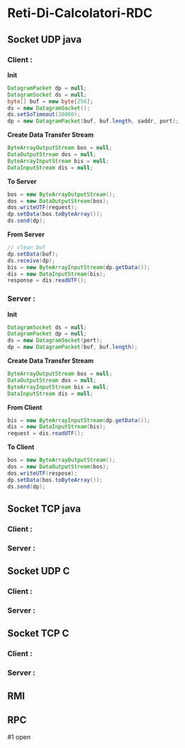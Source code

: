 # Reti-Di-Calcolatori-RDC
## Socket UDP java
### Client :
**Init**
```java
DatagramPacket dp = null;
DatagramSocket ds = null;
byte[] buf = new byte[256];
ds = new DatagramSocket();
ds.setSoTimeout(30000);
dp = new DatagramPacket(buf, buf.length, saddr, port);
```
**Create Data Transfer Stream**
```java
ByteArrayOutputStream bos = null;
DataOutputStream dos = null;
ByteArrayInputStream bis = null;
DataInputStream dis = null;
```
**To Server**
```java
bos = new ByteArrayOutputStream();
dos = new DataOutputStream(bos);
dos.writeUTF(request);
dp.setData(bos.toByteArray());
ds.send(dp);
```
**From Server**
```java
// clean buf
dp.setData(buf);
ds.receive(dp);
bis = new ByteArrayInputStream(dp.getData());
dis = new DataInputStream(bis);
response = dis.readUTF();
```
### Server :
**Init**
```java
DatagramSocket ds = null;
DatagramPacket dp = null;
ds = new DatagramSocket(port);
dp = new DatagramPacket(buf, buf.length);
```
**Create Data Transfer Stream**
```java
ByteArrayOutputStream bos = null;
DataOutputStream dos = null;
ByteArrayInputStream bis = null;
DataInputStream dis = null;
```
**From Client**
```java
bis = new ByteArrayInputStream(dp.getData());
dis = new DataInputStream(bis);
request = dis.readUTF();
```
**To Client**
```java
bos = new ByteArrayOutputStream();
dos = new DataOutputStream(bos);
dos.writeUTF(respose);
dp.setData(bos.toByteArray());
ds.send(dp);
```

## Socket TCP java
### Client :
### Server :


## Socket UDP C
### Client :
### Server :


## Socket TCP C
### Client :
### Server :

## RMI
## RPC
#1 open

